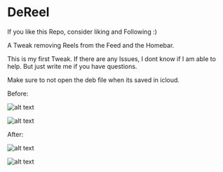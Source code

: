 # DeReel
If you like this Repo, consider liking and Following :)


A Tweak removing Reels from the Feed and the Homebar.


This is my first Tweak. If there are any Issues, I dont know if I am able to help. But just write me if you have questions.

Make sure to not open the deb file when its saved in icloud.

Before:

![alt text](https://i.postimg.cc/W31RPKWC/68-EDD4-C9-E655-4-DD2-A13-F-A8-B599336767.png)

![alt text](https://i.postimg.cc/cJmq2Zmf/737-B6618-1-BEA-43-CF-A8-F6-FAAEE090-EFBA.png)


After:

![alt text](https://i.postimg.cc/yNXBK0Vg/5-A5-F33-A6-8-F75-4-D23-B844-E22-DC35-FCA1-C.jpg)


![alt text](https://i.postimg.cc/LX9S8hXy/416-CF759-1-A94-4-BA1-8-C42-2-B7-D3526952-F.jpg)
